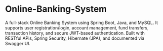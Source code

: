 # Online-Banking-System
A full-stack Online Banking System using Spring Boot, Java, and MySQL. It supports user registration/login, account management, fund transfers, transaction history, and secure JWT-based authentication. Built with RESTful APIs, Spring Security, Hibernate (JPA), and documented via Swagger UI.
